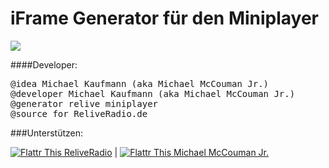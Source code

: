 iFrame Generator für den Miniplayer
================================

<img src="https://raw.github.com/ReliveRadio/reliveradio-generator_miniplayer/master/screenshot.png">

####Developer:
<pre>
@idea Michael Kaufmann (aka Michael McCouman Jr.)
@developer Michael Kaufmann (aka Michael McCouman Jr.)
@generator relive miniplayer
@source for ReliveRadio.de
</pre>

###Unterstützen:

<a href="http://flattr.com/thing/973782/ReliveRadio-de-Podcasts-rund-um-die-Uhr">
<img src="https://raw.github.com/ReliveRadio/reliveradio-ressources/master/flattr/rr-flattr-buttons.jpg" 
alt="Flattr This" title="Flattr This" style="max-width:100%;"> ReliveRadio</a>  | 
<a href="https://flattr.com/profile/mccouman">
<img src="https://raw.github.com/ReliveRadio/reliveradio-ressources/master/flattr/rr-flattr-buttons.jpg" 
alt="Flattr This" title="Flattr This" style="max-width:100%;"> Michael McCouman Jr.</a> 
